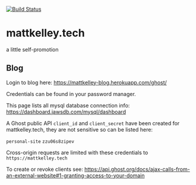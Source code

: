 [![Build Status](https://travis-ci.com/mattkelley/mk.tech.svg?branch=master)](https://travis-ci.com/mattkelley/mk.tech)

# mattkelley.tech
a little self-promotion


## Blog

Login to blog here: https://mattkelley-blog.herokuapp.com/ghost/

Credentials can be found in your password manager.


This page lists all mysql database connection info:
https://dashboard.jawsdb.com/mysql/dashboard

A Ghost public API `client_id` and `client_secret` have been created for mattkelley.tech, they are not sensitive so can be listed here:

`personal-site`
`zzu06s8zipev`

Cross-origin requests are limited with these credentials to `https://mattkelley.tech`

To create or revoke clients see:
https://api.ghost.org/docs/ajax-calls-from-an-external-website#1-granting-access-to-your-domain

